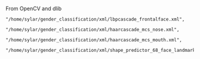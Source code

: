 From OpenCV and dlib 

	"/home/sylar/gender_classification/xml/lbpcascade_frontalface.xml",
	
	"/home/sylar/gender_classification/xml/haarcascade_mcs_nose.xml",
	
	"/home/sylar/gender_classification/xml/haarcascade_mcs_mouth.xml",
	
	"/home/sylar/gender_classification/xml/shape_predictor_68_face_landmarks.dat"
